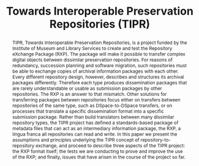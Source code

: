 ---
abstract: 'TIPR, Towards Interoperable Preservation Repositories, is a project funded
  by the Institute of Museum and Library Services to create and test the Repository
  eXchange Package (RXP). The package will make it possible to transfer complex digital
  objects between dissimilar preservation repositories. For reasons of redundancy,
  succession planning and software migration, such repositories must be able to exchange
  copies of archival information packages with each other. Every different repository
  design, however, describes and structures its archival packages differently. Therefore
  each type produces dissemination packages that are rarely understandable or usable
  as submission packages by other repositories. The RXP is an answer to that mismatch.
  Other solutions for transferring packages between repositories focus either on transfers
  between repositories of the same type, such as DSpace-to-DSpace transfers, or on
  processes that translate a specific dissemination format into a specific submission
  package. Rather than build translators between many dissimilar repository types,
  the TIPR project has defined a standards-based package of metadata files that can
  act as an intermediary information package, the RXP, a lingua franca all repositories
  can read and write. In this paper we present the assumptions and principles underlying
  the TIPR concept of repository-to-repository exchange, and proceed to describe three
  aspects of the TIPR project: the RXP format itself; the tests we are conducting
  to prove and improve the use of the RXP; and finally, issues that have arisen in
  the course of the project so far.'
creators:
- Priscilla Caplan
- Joseph Pawletko
- William Kehoe
date: null
document_url: https://services.phaidra.univie.ac.at/api/object/o:294006/download
grand_parent: iPRES
institutions: []
keywords:
- san francisco
landing_page_url: https://phaidra.univie.ac.at/o:294006
language: eng
layout: publication
license: CC BY-SA 3.0 AT
notes_url: null
parent: iPRES 2009
publication_type: paper
size: 628053
slides_url: null
source_name: iPRES
stream_url: null
title: Towards Interoperable Preservation Repositories (TIPR)
year: 2009
---
